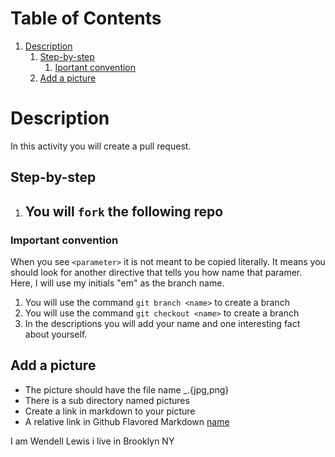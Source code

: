 
# Table of Contents

1.  [Description](#orgcb22c9f)
    1.  [Step-by-step](#orgd28e82c)
        1.  [Iportant convention](#orgaa3838c)
    2.  [Add a picture](#orgbeaecc3)



<a id="orgcb22c9f"></a>

# Description

In  this activity you will create a pull
request.


<a id="orgd28e82c"></a>

## Step-by-step

1.  You will `fork` the following repo
    -


<a id="orgaa3838c"></a>

### Important convention

When you see `<parameter>` it is not meant to be copied literally. It
means you should look for another directive that tells you how name
that paramer.  Here, I will use my initials "em" as the branch name.

1.  You will use the command `git branch <name>` to create a branch
2.  You will use the command `git checkout <name>` to create a branch
3.  In the descriptions you will add your name and one interesting fact about yourself.


<a id="orgbeaecc3"></a>

## Add a picture

-   The picture should have the file name <first>\_<last>.{jpg,png}
-   There is a sub directory named pictures
-   Create a link in markdown to your picture
-   A relative link in Github Flavored Markdown [name](/pictures/<first>\_<last>.{jpg,png})

I am Wendell Lewis i live in Brooklyn NY